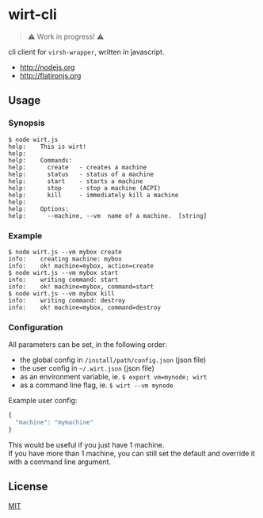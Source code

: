 # wirt-cli


> :warning:  Work in progress!  :warning:


cli client for `virsh-wrapper`, written in javascript.

- <http://nodejs.org>
- <http://flatironjs.org>

## Usage

### Synopsis

```shell
$ node wirt.js
help:    This is wirt!
help:    
help:    Commands:
help:      create   - creates a machine
help:      status   - status of a machine
help:      start    - starts a machine
help:      stop     - stop a machine (ACPI)
help:      kill     - immediately kill a machine
help:    
help:    Options:
help:      --machine, --vm  name of a machine.  [string]
```

### Example

```shell
$ node wirt.js --vm mybox create
info:    creating machine: mybox
info:    ok! machine=mybox, action=create
$ node wirt.js --vm mybox start
info:    writing command: start
info:    ok! machine=mybox, command=start
$ node wirt.js --vm mybox kill
info:    writing command: destroy
info:    ok! machine=mybox, command=destroy
```

### Configuration

All parameters can be set, in the following order:

- the global config in `/install/path/config.json` (json file)
- the user config in `~/.wirt.json` (json file)
- as an environment variable, ie. `$ export vm=mynode; wirt`
- as a command line flag, ie. `$ wirt --vm mynode`

Example user config:

```js
{
  "machine": "mymachine"
}

```

This would be useful if you just have 1 machine.  
If you have more than 1 machine, you can still set the default and override it with a command line argument.

## License

[MIT](http://opensource.org/licenses/MIT)
